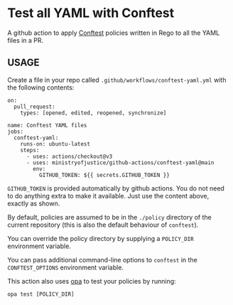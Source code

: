 # Test all YAML with Conftest

A github action to apply [Conftest] policies written in Rego to all the YAML
files in a PR.

## USAGE

Create a file in your repo called `.github/workflows/conftest-yaml.yml` with the
following contents:

```
on:
  pull_request:
    types: [opened, edited, reopened, synchronize]

name: Conftest YAML files
jobs:
  conftest-yaml:
    runs-on: ubuntu-latest
    steps:
      - uses: actions/checkout@v3
      - uses: ministryofjustice/github-actions/conftest-yaml@main
        env:
          GITHUB_TOKEN: ${{ secrets.GITHUB_TOKEN }}
```

`GITHUB_TOKEN` is provided automatically by github actions. You do
not need to do anything extra to make it available. Just use the
content above, exactly as shown.

By default, policies are assumed to be in the `./policy` directory of the
current repository (this is also the default behaviour of `conftest`).

You can override the policy directory by supplying a `POLICY_DIR` environment
variable.

You can pass additional command-line options to `conftest` in the
`CONFTEST_OPTIONS` environment variable.

This action also uses [opa] to test your policies by running:

```
opa test [POLICY_DIR]
```

[Conftest]: https://www.conftest.dev/
[opa]: https://www.openpolicyagent.org/docs/latest/#running-opa
